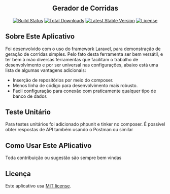 <h2 align="center">Gerador de Corridas</h2>

<p align="center">
<a href="https://travis-ci.org/laravel/framework"><img src="https://travis-ci.org/laravel/framework.svg" alt="Build Status"></a>
<a href="https://packagist.org/packages/laravel/framework"><img src="https://img.shields.io/packagist/dt/laravel/framework" alt="Total Downloads"></a>
<a href="https://packagist.org/packages/laravel/framework"><img src="https://img.shields.io/packagist/v/laravel/framework" alt="Latest Stable Version"></a>
<a href="https://packagist.org/packages/laravel/framework"><img src="https://img.shields.io/packagist/l/laravel/framework" alt="License"></a>
</p>

## Sobre Este Aplicativo

Foi desenvolvido com o uso do framework Laravel, para demonstração de geração de corridas simples. Pelo fato desta ferramenta ser bem versátil, e ter bem à mão diversas ferramentas que facilitam o trabalho de desenvolvimento e por ser universal nas configurações, abaixo está uma lista de algumas vantagens adicionais:

- Inserção de repositórios por meio do composer.
- Menos linha de código para desenvolvimento mais robusto.
- Facil configuração para conexão com praticamente qualquer tipo de banco de dados

## Teste Unitário

Para testes unitários foi adicionado phpunit e tinker no composer. É possivel obter respostas de API também usando o Postman ou similar

## Como Usar Este APlicativo

Toda contribuição ou sugestão são sempre bem vindas

## Licença

Este aplicativo usa [MIT license](https://opensource.org/licenses/MIT).
